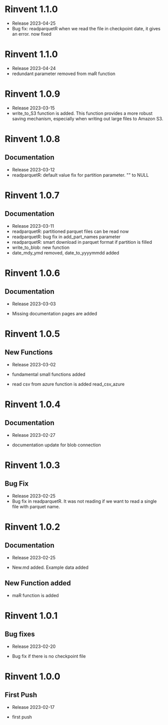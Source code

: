 # Rinvent 1.1.0
- Release 2023-04-25
- Bug fix: readparquetR when we read the file in checkpoint date, it gives an error. now fixed 

# Rinvent 1.1.0
- Release 2023-04-24
- redundant parameter removed from maR function

# Rinvent 1.0.9
- Release 2023-03-15
- write_to_S3 function is added. This function provides a more robust saving mechanism, especially when writing out large files to Amazon S3.

# Rinvent 1.0.8

## Documentation

* Release 2023-03-12
* readparquetR: default value fix for partition parameter. "" to NULL


# Rinvent 1.0.7

## Documentation

* Release 2023-03-11
* readparquetR: partitioned parquet files can be read now
* readparquetR: bug fix in add_part_names parameter
* readparquetR: smart download in parquet format if partition is filled
* write_to_blob: new function
* date_mdy_ymd removed, date_to_yyyymmdd added

# Rinvent 1.0.6

## Documentation

* Release 2023-03-03

* Missing documentation pages are added

# Rinvent 1.0.5

## New Functions

* Release 2023-03-02

* fundamental small functions added

* read csv from azure function is added read_csv_azure

# Rinvent 1.0.4

## Documentation

* Release 2023-02-27

* documentation update for blob connection

# Rinvent 1.0.3

## Bug Fix

- Release 2023-02-25
- Bug fix in readparquetR. It was not reading if we want to read a single file with parquet name.


# Rinvent 1.0.2

## Documentation

* Release 2023-02-25

* New.md added. Example data added

## New Function added

* maR function is added


# Rinvent 1.0.1

## Bug fixes

* Release 2023-02-20

* Bug fix if there is no checkpoint file


# Rinvent 1.0.0

## First Push

* Release 2023-02-17

* first push
